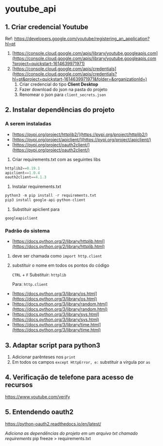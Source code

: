 # youtube_api

## 1. Criar credencial Youtube
Ref: https://developers.google.com/youtube/registering_an_application?hl=pt
1. [https://console.cloud.google.com/apis/library/youtube.googleapis.com](https://console.cloud.google.com/apis/library/youtube.googleapis.com?project=quickstart-1614639971971)
2. [https://console.cloud.google.com/apis/credentials](https://console.cloud.google.com/apis/credentials?hl=pt&project=quickstart-1614639971971&folder=&organizationId=)
    1. Criar credencial do tipo **Client Desktop**
    2. Fazer download do json na pasta do projeto
    3. Renomear o json para `client_secrets.json`

## 2. Instalar dependências do projeto
### A serem instaladas
- [https://pypi.org/project/httplib2/](https://pypi.org/project/httplib2/)
- [https://pypi.org/project/apiclient/](https://pypi.org/project/apiclient/)
- [https://pypi.org/project/oauth2client/](https://pypi.org/project/oauth2client/)

1. Criar requirements.txt com as seguintes libs

```python
httplib2==0.19.1
apiclient==1.0.4
oauth2client==4.1.3
```

1. Instalar requirements.txt

```python
python3 -m pip install -r requirements.txt
pip3 install google-api-python-client
```

1. Substituir apiclient para

```python
googleapiclient
```

### Padrão do sistema
- [https://docs.python.org/2/library/httplib.html](https://docs.python.org/2/library/httplib.html)
1. deve ser chamada como `import http.client`
2. substituir o nome em todos os pontos do código

    `CTRL` + `F`
    Substituir: `httplib`

    Para: `http.client`

- [https://docs.python.org/3/library/os.html](https://docs.python.org/3/library/os.html)
- [https://docs.python.org/3/library/random.html](https://docs.python.org/3/library/random.html)
- [https://docs.python.org/3/library/sys.html](https://docs.python.org/3/library/sys.html)
- [https://docs.python.org/3/library/time.html](https://docs.python.org/3/library/time.html)

## 3. Adaptar script para python3
1. Adicionar parênteses nos `print`
2. Em todos os campos `except HttpError, e:` substituir a vírgula por `as`

## 4. Verificação de telefone para acesso de recursos
https://www.youtube.com/verify

## 5. Entendendo oauth2
https://python-oauth2.readthedocs.io/en/latest/

*Adiciona as dependências do projeto em um arquivo txt chamado requirements*
pip freeze > requirements.txt
